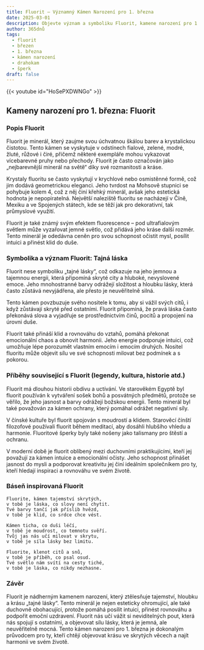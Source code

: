 ```yaml
---
title: Fluorit – Významný Kámen Narození pro 1. března
date: 2025-03-01
description: Objevte význam a symboliku Fluorit, kamene narození pro 1. března, který symbolizuje Tajná láska. Přečtěte si legendy a inspirující příběhy.
author: 365dnů
tags:
  - fluorit
  - březen
  - 1. března
  - kámen narození
  - drahokam
  - šperk
draft: false
---
```


{{< youtube id="HoSePXDWNGo" >}}

## Kameny narození pro 1. března: Fluorit

### Popis Fluorit

Fluorit je minerál, který zaujme svou úchvatnou škálou barev a krystalickou čistotou. Tento kámen se vyskytuje v odstínech fialové, zelené, modré, žluté, růžové i čiré, přičemž některé exempláře mohou vykazovat vícebarevné pruhy nebo přechody. Fluorit je často označován jako „nejbarevnější minerál na světě“ díky své rozmanitosti a kráse.

Krystaly fluoritu se často vyskytují v krychlové nebo osmistěnné formě, což jim dodává geometrickou eleganci. Jeho tvrdost na Mohsově stupnici se pohybuje kolem 4, což z něj činí křehký minerál, avšak jeho estetická hodnota je nepopiratelná. Největší naleziště fluoritu se nacházejí v Číně, Mexiku a ve Spojených státech, kde se těží jak pro dekorativní, tak průmyslové využití.

Fluorit je také známý svým efektem fluorescence – pod ultrafialovým světlem může vyzařovat jemné světlo, což přidává jeho kráse další rozměr. Tento minerál je odedávna ceněn pro svou schopnost očistit mysl, posílit intuici a přinést klid do duše.

### Symbolika a význam Fluorit: Tajná láska

Fluorit nese symboliku „tajné lásky“, což odkazuje na jeho jemnou a tajemnou energii, která připomíná skryté city a hluboké, nevyslovené emoce. Jeho mnohostranné barvy odrážejí složitost a hloubku lásky, která často zůstává nevyjádřena, ale přesto je neuvěřitelně silná.

Tento kámen povzbuzuje svého nositele k tomu, aby si vážil svých citů, i když zůstávají skryté před ostatními. Fluorit připomíná, že pravá láska často překonává slova a vyjadřuje se prostřednictvím činů, pocitů a propojení na úrovni duše.

Fluorit také přináší klid a rovnováhu do vztahů, pomáhá překonat emocionální chaos a obnovit harmonii. Jeho energie podporuje intuici, což umožňuje lépe porozumět vlastním emocím i emocím druhých. Nositel fluoritu může objevit sílu ve své schopnosti milovat bez podmínek a s pokorou.

### Příběhy související s Fluorit (legendy, kultura, historie atd.)

Fluorit má dlouhou historii obdivu a uctívání. Ve starověkém Egyptě byl fluorit používán k vytváření sošek bohů a posvátných předmětů, protože se věřilo, že jeho jasnost a barvy odrážejí božskou energii. Tento minerál byl také považován za kámen ochrany, který pomáhal odrážet negativní síly.

V čínské kultuře byl fluorit spojován s moudrostí a klidem. Starověcí čínští filozofové používali fluorit během meditací, aby dosáhli hlubšího vhledu a harmonie. Fluoritové šperky byly také nošeny jako talismany pro štěstí a ochranu.

V moderní době je fluorit oblíbený mezi duchovními praktikujícími, kteří jej považují za kámen intuice a emocionální očisty. Jeho schopnost přinášet jasnost do mysli a podporovat kreativitu jej činí ideálním společníkem pro ty, kteří hledají inspiraci a rovnováhu ve svém životě.

### Báseň inspirovaná Fluorit

```
Fluorite, kámen tajemství skrytých,  
v tobě je láska, co slovy není chytit.  
Tvé barvy tančí jak příslib hvězd,  
v tobě je klid, co srdce chce vést.

Kámen ticha, co duši léčí,  
v tobě je moudrost, co temnotu svěří.  
Tvůj jas nás učí milovat v skrytu,  
v tobě je síla lásky bez limitu.

Fluorite, klenot citů a snů,  
v tobě je příběh, co psal osud.  
Tvé světlo nám svítí na cesty tiché,  
v tobě je láska, co nikdy nezhasne.  
```

### Závěr

Fluorit je nádherným kamenem narození, který ztělesňuje tajemství, hloubku a krásu „tajné lásky“. Tento minerál je nejen esteticky ohromující, ale také duchovně obohacující, protože pomáhá posílit intuici, přinést rovnováhu a podpořit emoční uzdravení. Fluorit nás učí vážit si neviditelných pout, která nás spojují s ostatními, a objevovat sílu lásky, která je jemná, ale neuvěřitelně mocná. Tento kámen narození pro 1. března je dokonalým průvodcem pro ty, kteří chtějí objevovat krásu ve skrytých věcech a najít harmonii ve svém životě.